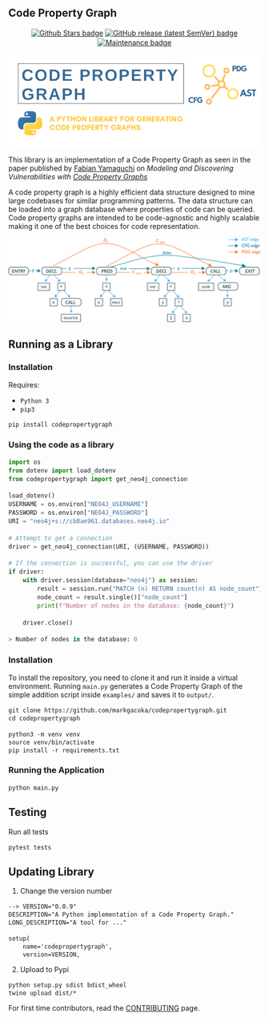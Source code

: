 ## Code Property Graph
<p align="center">
  <a href="https://github.com/markgacoka/codepropertygraph/pulse" alt="Stars"><img align="center" alt="Github Stars badge" src="https://img.shields.io/github/stars/markgacoka/codepropertygraph?style=flat-square"></a>
  <a href="https://github.com/markgacoka/codepropertygraph/releases" alt="Release"><img align="center" alt="GitHub release (latest SemVer) badge" src="https://img.shields.io/github/v/release/markgacoka/codepropertygraph?style=flat-square"></a>
  <a href="https://github.com/markgacoka/codepropertygraph/graphs/contributors" alt="Maintained"><img align="center" alt="Maintenance badge" src="https://img.shields.io/maintenance/yes/2022?style=flat-square"></a>
</p>

<p align="center"><img align="center" alt="Code Property Graph Logo" src="cpg.png"></p>

This library is an implementation of a Code Property Graph as seen in the paper published by [Fabian Yamaguchi](https://fabianyamaguchi.com/) on *Modeling and Discovering Vulnerabilities with [Code Property Graphs](https://www.sec.cs.tu-bs.de/pubs/2014-ieeesp.pdf)*

A code property graph is a highly efficient data structure designed to mine large codebases for similar programming patterns. The data structure can be loaded into a graph database where properties of code can be queried. Code property graphs are intended to be code-agnostic and highly scalable making it one of the best choices for code representation.

![Code Property Graph Demo](cpg_arrow.png)

## Running as a Library
### Installation
Requires:
- `Python 3`
- `pip3`
```
pip install codepropertygraph
```

### Using the code as a library
```python
import os
from dotenv import load_dotenv
from codepropertygraph import get_neo4j_connection

load_dotenv()
USERNAME = os.environ["NEO4J_USERNAME"]
PASSWORD = os.environ["NEO4J_PASSWORD"]
URI = "neo4j+s://cb8ae961.databases.neo4j.io"

# Attempt to get a connection
driver = get_neo4j_connection(URI, (USERNAME, PASSWORD))

# If the connection is successful, you can use the driver
if driver:
    with driver.session(database="neo4j") as session:
        result = session.run("MATCH (n) RETURN count(n) AS node_count")
        node_count = result.single()["node_count"]
        print(f"Number of nodes in the database: {node_count}")
    
    driver.close()

> Number of nodes in the database: 0
```

### Installation
To install the repository, you need to clone it and run it inside a virtual environment. Running `main.py` generates a Code Property Graph of the simple addition script inside `examples/` and saves it to `output/`.
```
git clone https://github.com/markgacoka/codepropertygraph.git
cd codepropertygraph

python3 -m venv venv
source venv/bin/activate
pip install -r requirements.txt
```

### Running the Application
```
python main.py
```

## Testing
Run all tests
```
pytest tests
```

## Updating Library

1. Change the version number
```
--> VERSION="0.0.9"
DESCRIPTION="A Python implementation of a Code Property Graph."
LONG_DESCRIPTION="A tool for ..."

setup(
    name='codepropertygraph',
    version=VERSION,
```

2. Upload to Pypi
```
python setup.py sdist bdist_wheel
twine upload dist/*
```


For first time contributors, read the [CONTRIBUTING](https://github.com/markgacoka/codepropertygraph/blob/main/CONTRIBUTING.md) page.
